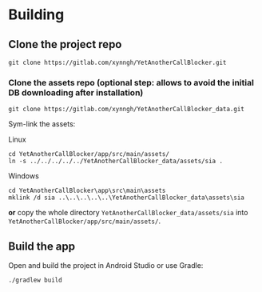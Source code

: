 # Building

## Clone the project repo

```
git clone https://gitlab.com/xynngh/YetAnotherCallBlocker.git
```

### Clone the assets repo (optional step: allows to avoid the initial DB downloading after installation)

```
git clone https://gitlab.com/xynngh/YetAnotherCallBlocker_data.git
```

Sym-link the assets:

Linux
```
cd YetAnotherCallBlocker/app/src/main/assets/
ln -s ../../../../../YetAnotherCallBlocker_data/assets/sia .
```
Windows
```
cd YetAnotherCallBlocker\app\src\main\assets
mklink /d sia ..\..\..\..\..\YetAnotherCallBlocker_data\assets\sia
```

**or** copy the whole directory `YetAnotherCallBlocker_data/assets/sia` into `YetAnotherCallBlocker/app/src/main/assets/`.


## Build the app

Open and build the project in Android Studio or use Gradle:
```
./gradlew build
```
